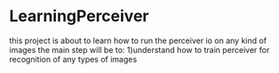 # LearningPerceiver
this project is about to learn how to run the perceiver io  on any kind of images the main step will be to:
1)understand how to train perceiver for recognition of any types of images 
